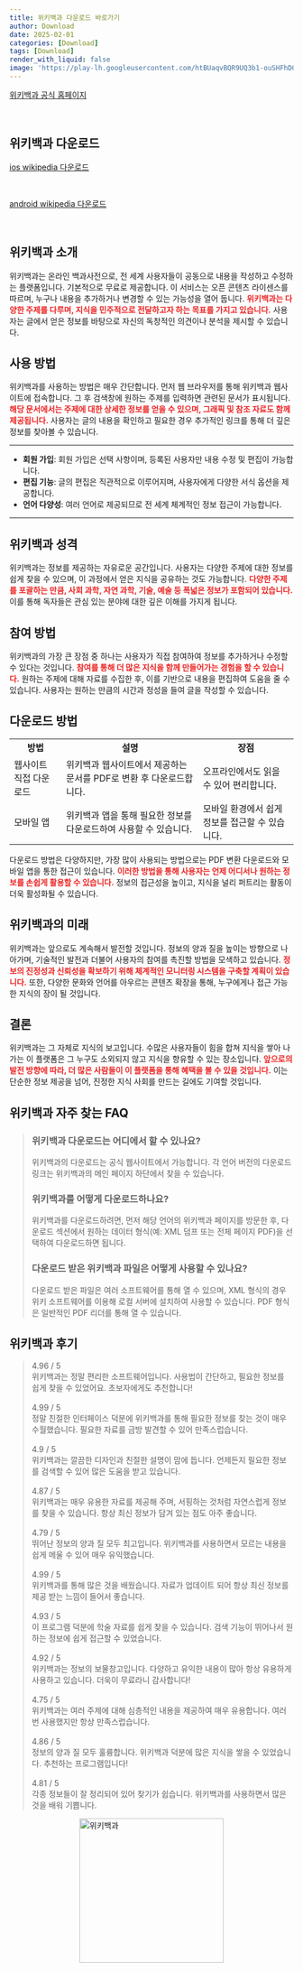 ```yaml
---
title: 위키백과 다운로드 바로가기
author: Download
date: 2025-02-01
categories: [Download]
tags: [Download]
render_with_liquid: false
image: 'https://play-lh.googleusercontent.com/htBUaqvBQR9UQ3b1-ouSHFhDGttQkH-eWetEErspYXVa8hOsfmOmj5ZanGg9GF7XAGc=s256-rw'
---
```

<p><a class='click-button' title='위키백과' href='https://ko.wikipedia.org/wiki/%EC%9C%84%ED%82%A4%EB%B0%B1%EA%B3%BC:%EB%8C%80%EB%AC%B8' rel='nofollow'>위키백과 공식 홈페이지</a></p><br>
<h2 id='위키백과_다운로드'>위키백과 다운로드</h2>
<p><a class="click-button ios" title="wikipedia 다운로드" href="https://apps.apple.com/kr/app/%EC%9C%84%ED%82%A4%EB%B0%B1%EA%B3%BC/id324715238" rel="nofollow">ios wikipedia 다운로드</a></p><br>
<p><a class="click-button android" title="wikipedia 다운로드" href="https://play.google.comhttps://play.google.com/store/apps/details?id=org.wikipedia" rel="nofollow">android wikipedia 다운로드</a></p><br>


<h2 id='위키백과 소개'>위키백과 소개</h2>

<p>위키백과는 온라인 백과사전으로, 전 세계 사용자들이 공동으로 내용을 작성하고 수정하는 플랫폼입니다. 기본적으로 무료로 제공합니다. 이 서비스는 오픈 콘텐츠 라이센스를 따르며, 누구나 내용을 추가하거나 변경할 수 있는 가능성을 열어 둡니다. <b><span style="color: #ee2323;">위키백과는 다양한 주제를 다루며, 지식을 민주적으로 전달하고자 하는 목표를 가지고 있습니다.</span></b> 사용자는 글에서 얻은 정보를 바탕으로 자신의 독창적인 의견이나 분석을 제시할 수 있습니다.</p>

<h2 id='사용 방법'>사용 방법</h2>

<p>위키백과를 사용하는 방법은 매우 간단합니다. 먼저 웹 브라우저를 통해 위키백과 웹사이트에 접속합니다. 그 후 검색창에 원하는 주제를 입력하면 관련된 문서가 표시됩니다. <b><span style="color: #ee2323;">해당 문서에서는 주제에 대한 상세한 정보를 얻을 수 있으며, 그래픽 및 참조 자료도 함께 제공됩니다.</span></b> 사용자는 글의 내용을 확인하고 필요한 경우 추가적인 링크를 통해 더 깊은 정보를 찾아볼 수 있습니다.</p>

<hr />

<ul>
    <li><b>회원 가입</b>: 회원 가입은 선택 사항이며, 등록된 사용자만 내용 수정 및 편집이 가능합니다.</li>
    <li><b>편집 기능</b>: 글의 편집은 직관적으로 이루어지며, 사용자에게 다양한 서식 옵션을 제공합니다.</li>
    <li><b>언어 다양성</b>: 여러 언어로 제공되므로 전 세계 체계적인 정보 접근이 가능합니다.</li>
</ul>

<hr />

<h2 id='위키백과 성격'>위키백과 성격</h2>

<p>위키백과는 정보를 제공하는 자유로운 공간입니다. 사용자는 다양한 주제에 대한 정보를 쉽게 찾을 수 있으며, 이 과정에서 얻은 지식을 공유하는 것도 가능합니다. <b><span style="color: #ee2323;">다양한 주제를 포괄하는 만큼, 사회 과학, 자연 과학, 기술, 예술 등 폭넓은 정보가 포함되어 있습니다.</span></b> 이를 통해 독자들은 관심 있는 분야에 대한 깊은 이해를 가지게 됩니다.</p>

<h2 id='참여 방법'>참여 방법</h2>

<p>위키백과의 가장 큰 장점 중 하나는 사용자가 직접 참여하여 정보를 추가하거나 수정할 수 있다는 것입니다. <b><span style="color: #ee2323;">참여를 통해 더 많은 지식을 함께 만들어가는 경험을 할 수 있습니다.</span></b> 원하는 주제에 대해 자료를 수집한 후, 이를 기반으로 내용을 편집하여 도움을 줄 수 있습니다. 사용자는 원하는 만큼의 시간과 정성을 들여 글을 작성할 수 있습니다.</p>

<h2 id='다운로드 방법'>다운로드 방법</h2>

<table>
    <tr>
        <td style="text-align: center; height: 17px;"><b>방법</b></td>
        <td style="text-align: center; height: 17px;"><b>설명</b></td>
        <td style="text-align: center; height: 17px;"><b>장점</b></td>
    </tr>
    <tr>
        <td>웹사이트 직접 다운로드</td>
        <td>위키백과 웹사이트에서 제공하는 문서를 PDF로 변환 후 다운로드합니다.</td>
        <td>오프라인에서도 읽을 수 있어 편리합니다.</td>
    </tr>
    <tr>
        <td>모바일 앱</td>
        <td>위키백과 앱을 통해 필요한 정보를 다운로드하여 사용할 수 있습니다.</td>
        <td>모바일 환경에서 쉽게 정보를 접근할 수 있습니다.</td>
    </tr>
</table>

<p>다운로드 방법은 다양하지만, 가장 많이 사용되는 방법으로는 PDF 변환 다운로드와 모바일 앱을 통한 접근이 있습니다. <b><span style="color: #ee2323;">이러한 방법을 통해 사용자는 언제 어디서나 원하는 정보를 손쉽게 활용할 수 있습니다.</span></b> 정보의 접근성을 높이고, 지식을 널리 퍼트리는 활동이 더욱 활성화될 수 있습니다.</p>

<h2 id='위키백과의 미래'>위키백과의 미래</h2>

<p>위키백과는 앞으로도 계속해서 발전할 것입니다. 정보의 양과 질을 높이는 방향으로 나아가며, 기술적인 발전과 더불어 사용자의 참여를 촉진할 방법을 모색하고 있습니다. <b><span style="color: #ee2323;">정보의 진정성과 신뢰성을 확보하기 위해 체계적인 모니터링 시스템을 구축할 계획이 있습니다.</span></b> 또한, 다양한 문화와 언어를 아우르는 콘텐츠 확장을 통해, 누구에게나 접근 가능한 지식의 장이 될 것입니다.</p>

<h2 id='결론'>결론</h2>

<p>위키백과는 그 자체로 지식의 보고입니다. 수많은 사용자들이 힘을 합쳐 지식을 쌓아 나가는 이 플랫폼은 그 누구도 소외되지 않고 지식을 향유할 수 있는 장소입니다. <b><span style="color: #ee2323;">앞으로의 발전 방향에 따라, 더 많은 사람들이 이 플랫폼을 통해 혜택을 볼 수 있을 것입니다.</span></b> 이는 단순한 정보 제공을 넘어, 진정한 지식 사회를 만드는 길에도 기여할 것입니다.</p>


<h2 id='위키백과_자주_찾는_FAQ'>위키백과 자주 찾는 FAQ</h2>
<div itemscope="" itemtype="https://schema.org/FAQPage"> <blockquote> <div itemscope="" itemprop="mainEntity" itemtype="https://schema.org/Question"> <h3 itemprop="name">위키백과 다운로드는 어디에서 할 수 있나요?</h3> <div itemscope="" itemprop="acceptedAnswer" itemtype="https://schema.org/Answer"> <span itemprop="text"> <p>위키백과의 다운로드는 공식 웹사이트에서 가능합니다. 각 언어 버전의 다운로드 링크는 위키백과의 메인 페이지 하단에서 찾을 수 있습니다.</p> </span> </div> </div> <div itemscope="" itemprop="mainEntity" itemtype="https://schema.org/Question"> <h3 itemprop="name">위키백과를 어떻게 다운로드하나요?</h3> <div itemscope="" itemprop="acceptedAnswer" itemtype="https://schema.org/Answer"> <span itemprop="text"> <p>위키백과를 다운로드하려면, 먼저 해당 언어의 위키백과 페이지를 방문한 후, 다운로드 섹션에서 원하는 데이터 형식(예: XML 덤프 또는 전체 페이지 PDF)을 선택하여 다운로드하면 됩니다.</p> </span> </div> </div> <div itemscope="" itemprop="mainEntity" itemtype="https://schema.org/Question"> <h3 itemprop="name">다운로드 받은 위키백과 파일은 어떻게 사용할 수 있나요?</h3> <div itemscope="" itemprop="acceptedAnswer" itemtype="https://schema.org/Answer"> <span itemprop="text"> <p>다운로드 받은 파일은 여러 소프트웨어를 통해 열 수 있으며, XML 형식의 경우 위키 소프트웨어를 이용해 로컬 서버에 설치하여 사용할 수 있습니다. PDF 형식은 일반적인 PDF 리더를 통해 열 수 있습니다.</p> </span> </div> </div> </blockquote> </div>
<h2 id='위키백과_후기'>위키백과 후기</h2>
<div itemscope itemtype="https://schema.org/Product">
  <blockquote>
  <div itemprop="review" itemscope itemtype="https://schema.org/Review">
      <div itemprop="reviewRating" itemscope itemtype="https://schema.org/Rating"> <span itemprop="ratingValue">4.96</span> / <span itemprop="bestRating">5</span> </div>
      <span itemprop="reviewBody">위키백과는 정말 편리한 소프트웨어입니다. 사용법이 간단하고, 필요한 정보를 쉽게 찾을 수 있었어요. 초보자에게도 추천합니다!</span>
  </div>
  <br>
  <div itemprop="review" itemscope itemtype="https://schema.org/Review">
      <div itemprop="reviewRating" itemscope itemtype="https://schema.org/Rating"> <span itemprop="ratingValue">4.99</span> / <span itemprop="bestRating">5</span> </div>
      <span itemprop="reviewBody">정말 친절한 인터페이스 덕분에 위키백과를 통해 필요한 정보를 찾는 것이 매우 수월했습니다. 필요한 자료를 금방 발견할 수 있어 만족스럽습니다.</span>
  </div>
  <br>
  <div itemprop="review" itemscope itemtype="https://schema.org/Review">
      <div itemprop="reviewRating" itemscope itemtype="https://schema.org/Rating"> <span itemprop="ratingValue">4.9</span> / <span itemprop="bestRating">5</span> </div>
      <span itemprop="reviewBody">위키백과는 깔끔한 디자인과 친절한 설명이 맘에 듭니다. 언제든지 필요한 정보를 검색할 수 있어 많은 도움을 받고 있습니다.</span>
  </div>
  <br>
  <div itemprop="review" itemscope itemtype="https://schema.org/Review">
      <div itemprop="reviewRating" itemscope itemtype="https://schema.org/Rating"> <span itemprop="ratingValue">4.87</span> / <span itemprop="bestRating">5</span> </div>
      <span itemprop="reviewBody">위키백과는 매우 유용한 자료를 제공해 주며, 서핑하는 것처럼 자연스럽게 정보를 찾을 수 있습니다. 항상 최신 정보가 담겨 있는 점도 아주 좋습니다.</span>
  </div>
  <br>
  <div itemprop="review" itemscope itemtype="https://schema.org/Review">
      <div itemprop="reviewRating" itemscope itemtype="https://schema.org/Rating"> <span itemprop="ratingValue">4.79</span> / <span itemprop="bestRating">5</span> </div>
      <span itemprop="reviewBody">뛰어난 정보의 양과 질 모두 최고입니다. 위키백과를 사용하면서 모르는 내용을 쉽게 메울 수 있어 매우 유익했습니다.</span>
  </div>
  <br>
  <div itemprop="review" itemscope itemtype="https://schema.org/Review">
      <div itemprop="reviewRating" itemscope itemtype="https://schema.org/Rating"> <span itemprop="ratingValue">4.99</span> / <span itemprop="bestRating">5</span> </div>
      <span itemprop="reviewBody">위키백과를 통해 많은 것을 배웠습니다. 자료가 업데이트 되어 항상 최신 정보를 제공 받는 느낌이 들어서 좋습니다.</span>
  </div>
  <br>
  <div itemprop="review" itemscope itemtype="https://schema.org/Review">
      <div itemprop="reviewRating" itemscope itemtype="https://schema.org/Rating"> <span itemprop="ratingValue">4.93</span> / <span itemprop="bestRating">5</span> </div>
      <span itemprop="reviewBody">이 프로그램 덕분에 학술 자료를 쉽게 찾을 수 있습니다. 검색 기능이 뛰어나서 원하는 정보에 쉽게 접근할 수 있었습니다.</span>
  </div>
  <br>
  <div itemprop="review" itemscope itemtype="https://schema.org/Review">
      <div itemprop="reviewRating" itemscope itemtype="https://schema.org/Rating"> <span itemprop="ratingValue">4.92</span> / <span itemprop="bestRating">5</span> </div>
      <span itemprop="reviewBody">위키백과는 정보의 보물창고입니다. 다양하고 유익한 내용이 많아 항상 유용하게 사용하고 있습니다. 더욱이 무료라니 감사합니다!</span>
  </div>
  <br>
  <div itemprop="review" itemscope itemtype="https://schema.org/Review">
      <div itemprop="reviewRating" itemscope itemtype="https://schema.org/Rating"> <span itemprop="ratingValue">4.75</span> / <span itemprop="bestRating">5</span> </div>
      <span itemprop="reviewBody">위키백과는 여러 주제에 대해 심층적인 내용을 제공하여 매우 유용합니다. 여러 번 사용했지만 항상 만족스럽습니다.</span>
  </div>
  <br>
  <div itemprop="review" itemscope itemtype="https://schema.org/Review">
      <div itemprop="reviewRating" itemscope itemtype="https://schema.org/Rating"> <span itemprop="ratingValue">4.86</span> / <span itemprop="bestRating">5</span> </div>
      <span itemprop="reviewBody">정보의 양과 질 모두 훌륭합니다. 위키백과 덕분에 많은 지식을 쌓을 수 있었습니다. 추천하는 프로그램입니다!</span>
  </div>
  <br>
  <div itemprop="review" itemscope itemtype="https://schema.org/Review">
      <div itemprop="reviewRating" itemscope itemtype="https://schema.org/Rating"> <span itemprop="ratingValue">4.81</span> / <span itemprop="bestRating">5</span> </div>
      <span itemprop="reviewBody">각종 정보들이 잘 정리되어 있어 찾기가 쉽습니다. 위키백과를 사용하면서 많은 것을 배워 기쁩니다.</span>
  </div>
  </blockquote>
</div>
<figure class="image" style="display: flex; justify-content: center; align-items: center; margin: 0;"><img src="https://play-lh.googleusercontent.com/htBUaqvBQR9UQ3b1-ouSHFhDGttQkH-eWetEErspYXVa8hOsfmOmj5ZanGg9GF7XAGc=s256-rw" alt="위키백과" width="256" height="256" style="max-width: 100%; height: auto;"></figure>